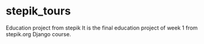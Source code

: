 # stepik_tours
Education project from stepik
It is the final education project of week 1 from stepik.org Django course.
